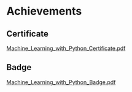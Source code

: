 

# Achievements
## Certificate
[Machine_Learning_with_Python_Certificate.pdf](https://prod-files-secure.s3.us-west-2.amazonaws.com/03e82b26-cccb-4906-bb56-adabcbdc0655/0f35a87e-0c16-48ac-af62-4e4cc34c6a19/Machine_Learning_with_Python_Certificate.pdf?X-Amz-Algorithm=AWS4-HMAC-SHA256&X-Amz-Content-Sha256=UNSIGNED-PAYLOAD&X-Amz-Credential=ASIAZI2LB466UCPYMMQ4%2F20250208%2Fus-west-2%2Fs3%2Faws4_request&X-Amz-Date=20250208T010730Z&X-Amz-Expires=3600&X-Amz-Security-Token=IQoJb3JpZ2luX2VjEGgaCXVzLXdlc3QtMiJIMEYCIQCrLheyU%2B8eFIf6OpnT922Z%2BkNexUKmu8pVipfpXZX9wQIhAMRGBYm5%2B3HxJ9OxpT2TCysXcPyNpKE2MqKXQNn2tU0iKogECIH%2F%2F%2F%2F%2F%2F%2F%2F%2F%2FwEQABoMNjM3NDIzMTgzODA1IgyCf6PdxUl9AtmSbB4q3APkgqhCrcuykYNQBoa7%2FntNoE4PR4o%2BYQl%2F6Xvdfo0%2BKRtbFf6kQGHQkmzL4TVkh1A0ZJ6N%2Bnvl7eqNZ%2BvLO2tXqpKodPV8n4xqQr6UA9ZOjehEfJyVBJz1pbV73duPErjaDYjzt3KEcO5Tpncap9ufW0hI5EP5HfMvJpP29Qg9gT6uwqZlTj1ShCEqs3TP2x2Cltsy%2F5OMcuAqCIsLjyKg9cZhNGB1s589LxEbJAmhixMyqv%2Fqw6KMSGjAZR77GdtG3EO15EUI%2B1xS5U%2FNRQjQD2OF5RlNcITrEJqtv0rsOiK2%2BwZIuTT%2BlOeXutADc%2BYLb3gLWLRRXoprzC8Wbz78Qew2SxGcOaC%2FtHM7C89Z91cmqQTPHw%2B41pXNq9YFdfF7B5%2FnT84HfSlccnLS7tl565nWunN1VpmNp9jqEN4WzaB0ETgCzNMDZVhuGDY8g5fQ1V0BaIeCHranRvaFhNs6qLo7xVDwzqn9J%2BW5AdcYDFqRFkIXJhnNBOm%2FrCcp5tYr%2BSlNCvesyPdn2PSbifbGbWqzdNY3gP7WRa%2BebQfpmM01XdzPtAAEnyPy2Ni55SVheEiMUafqb7yLpcxNYgIm%2FC2rELMD27p6tRtWfJbs7NqufDhIWXELLECYGTDsvpq9BjqkAe1SkyefgYY0n%2BAl4mTY5ywQymmIybpppveD1vFegKVbX81IFxv9zYmnZ2M%2BSaWrstmzuggaiQioeYD2lM3NYFWJC5FukCdG0eenNfsPdtea1rtqBIhgtuVGT7ze7vUr0TzyWkNaeEaGbPjwzqq3jwhfXl045NYaz30a86UorHGtkgeCM1UBbRPCjlC52nswOYe89jDfDT418OuJTsONdI%2BoKPeX&X-Amz-Signature=ee5ce9533cf3409bc044023771e17ca05ee0ec0d504650f8e23e43f84c01682c&X-Amz-SignedHeaders=host&x-id=GetObject)
## Badge
[Machine_Learning_with_Python_Badge.pdf](https://prod-files-secure.s3.us-west-2.amazonaws.com/03e82b26-cccb-4906-bb56-adabcbdc0655/ff622a22-73d6-44e3-9c7b-e89a8e61b7aa/Machine_Learning_with_Python_Badge.pdf?X-Amz-Algorithm=AWS4-HMAC-SHA256&X-Amz-Content-Sha256=UNSIGNED-PAYLOAD&X-Amz-Credential=ASIAZI2LB466UCPYMMQ4%2F20250208%2Fus-west-2%2Fs3%2Faws4_request&X-Amz-Date=20250208T010730Z&X-Amz-Expires=3600&X-Amz-Security-Token=IQoJb3JpZ2luX2VjEGgaCXVzLXdlc3QtMiJIMEYCIQCrLheyU%2B8eFIf6OpnT922Z%2BkNexUKmu8pVipfpXZX9wQIhAMRGBYm5%2B3HxJ9OxpT2TCysXcPyNpKE2MqKXQNn2tU0iKogECIH%2F%2F%2F%2F%2F%2F%2F%2F%2F%2FwEQABoMNjM3NDIzMTgzODA1IgyCf6PdxUl9AtmSbB4q3APkgqhCrcuykYNQBoa7%2FntNoE4PR4o%2BYQl%2F6Xvdfo0%2BKRtbFf6kQGHQkmzL4TVkh1A0ZJ6N%2Bnvl7eqNZ%2BvLO2tXqpKodPV8n4xqQr6UA9ZOjehEfJyVBJz1pbV73duPErjaDYjzt3KEcO5Tpncap9ufW0hI5EP5HfMvJpP29Qg9gT6uwqZlTj1ShCEqs3TP2x2Cltsy%2F5OMcuAqCIsLjyKg9cZhNGB1s589LxEbJAmhixMyqv%2Fqw6KMSGjAZR77GdtG3EO15EUI%2B1xS5U%2FNRQjQD2OF5RlNcITrEJqtv0rsOiK2%2BwZIuTT%2BlOeXutADc%2BYLb3gLWLRRXoprzC8Wbz78Qew2SxGcOaC%2FtHM7C89Z91cmqQTPHw%2B41pXNq9YFdfF7B5%2FnT84HfSlccnLS7tl565nWunN1VpmNp9jqEN4WzaB0ETgCzNMDZVhuGDY8g5fQ1V0BaIeCHranRvaFhNs6qLo7xVDwzqn9J%2BW5AdcYDFqRFkIXJhnNBOm%2FrCcp5tYr%2BSlNCvesyPdn2PSbifbGbWqzdNY3gP7WRa%2BebQfpmM01XdzPtAAEnyPy2Ni55SVheEiMUafqb7yLpcxNYgIm%2FC2rELMD27p6tRtWfJbs7NqufDhIWXELLECYGTDsvpq9BjqkAe1SkyefgYY0n%2BAl4mTY5ywQymmIybpppveD1vFegKVbX81IFxv9zYmnZ2M%2BSaWrstmzuggaiQioeYD2lM3NYFWJC5FukCdG0eenNfsPdtea1rtqBIhgtuVGT7ze7vUr0TzyWkNaeEaGbPjwzqq3jwhfXl045NYaz30a86UorHGtkgeCM1UBbRPCjlC52nswOYe89jDfDT418OuJTsONdI%2BoKPeX&X-Amz-Signature=9ff76c366ff8b9c5592c8e162e024dabdacf25ce24158428ec8e277054e72089&X-Amz-SignedHeaders=host&x-id=GetObject)